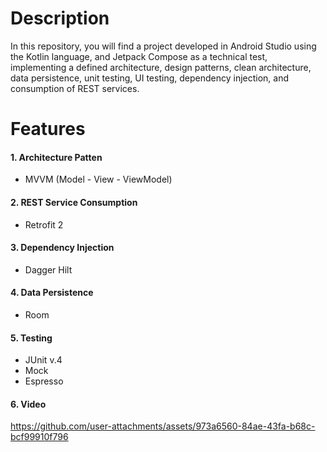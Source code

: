 # Description

In this repository, you will find a project developed in Android Studio using the Kotlin language, and Jetpack Compose as a technical test, implementing a defined architecture, design patterns, clean architecture, data persistence, unit testing, UI testing, dependency injection, and consumption of REST services.

# Features

#### 1. Architecture Patten
- MVVM (Model - View - ViewModel)

#### 2. REST Service Consumption
- Retrofit 2

#### 3. Dependency Injection
- Dagger Hilt

#### 4. Data Persistence
- Room

#### 5. Testing

- JUnit v.4
- Mock
- Espresso

#### 6. Video 
https://github.com/user-attachments/assets/973a6560-84ae-43fa-b68c-bcf99910f796
